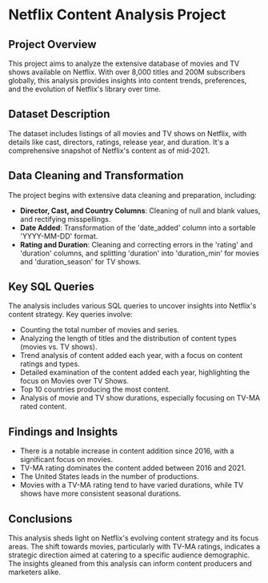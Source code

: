 # Netflix Content Analysis Project

## Project Overview
This project aims to analyze the extensive database of movies and TV shows available on Netflix. With over 8,000 titles and 200M subscribers globally, this analysis provides insights into content trends, preferences, and the evolution of Netflix's library over time.

## Dataset Description
The dataset includes listings of all movies and TV shows on Netflix, with details like cast, directors, ratings, release year, and duration. It's a comprehensive snapshot of Netflix's content as of mid-2021.

## Data Cleaning and Transformation
The project begins with extensive data cleaning and preparation, including:
- **Director, Cast, and Country Columns**: Cleaning of null and blank values, and rectifying misspellings.
- **Date Added**: Transformation of the 'date_added' column into a sortable 'YYYY-MM-DD' format.
- **Rating and Duration**: Cleaning and correcting errors in the 'rating' and 'duration' columns, and splitting 'duration' into 'duration_min' for movies and 'duration_season' for TV shows.

## Key SQL Queries
The analysis includes various SQL queries to uncover insights into Netflix's content strategy. Key queries involve:
- Counting the total number of movies and series.
- Analyzing the length of titles and the distribution of content types (movies vs. TV shows).
- Trend analysis of content added each year, with a focus on content ratings and types.
- Detailed examination of the content added each year, highlighting the focus on Movies over TV Shows.
- Top 10 countries producing the most content.
- Analysis of movie and TV show durations, especially focusing on TV-MA rated content.

## Findings and Insights
- There is a notable increase in content addition since 2016, with a significant focus on movies.
- TV-MA rating dominates the content added between 2016 and 2021.
- The United States leads in the number of productions.
- Movies with a TV-MA rating tend to have varied durations, while TV shows have more consistent seasonal durations.

## Conclusions
This analysis sheds light on Netflix's evolving content strategy and its focus areas. The shift towards movies, particularly with TV-MA ratings, indicates a strategic direction aimed at catering to a specific audience demographic. The insights gleaned from this analysis can inform content producers and marketers alike.
